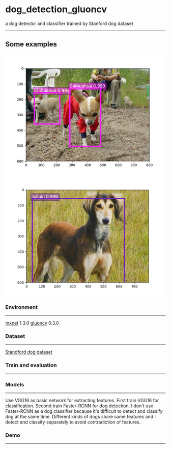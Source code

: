 # dog_detection_gluoncv
a dog detector and classifier trained by Stanford dog dataset
***
## Some examples
![good example](https://github.com/helloholmes/dog_detection_gluoncv/raw/master/pictures/Figure_1-3.png)![good example](https://github.com/helloholmes/dog_detection_gluoncv/raw/master/pictures/Figure_1-4.png)
### Environment
---
[mxnet](http://mxnet.incubator.apache.org/) 1.3.0
[gluoncv](https://gluon-cv.mxnet.io/) 0.3.0
### Dataset
---
[Standford dog dataset](http://vision.stanford.edu/aditya86/ImageNetDogs/)
### Train and evaluation
---
### Models
---
Use VGG16 as basic network for extracting features.
First train VGG16 for classification.
Second train Faster-RCNN for dog detection, I don't use Faster-RCNN as a dog classifier because it's difficult to detect and classify dog at the same time. Different kinds of dogs share same features and I detect and classify separately to avoid contradiction of features.
### Demo
---

